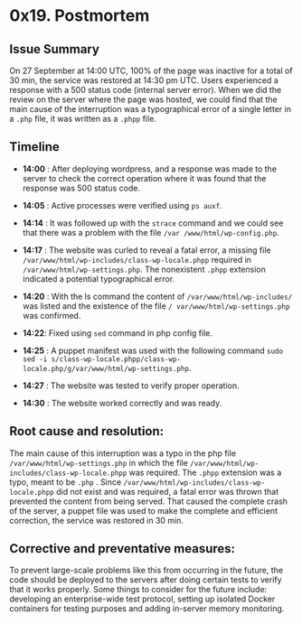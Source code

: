 # 0x19. Postmortem


## Issue Summary

On 27 September at 14:00 UTC, 100% of the page was inactive for a total of 30 min, the service was restored at 14:30 pm UTC. Users experienced a response with a 500 status code (internal server error). When we did the review on the server where the page was hosted, we could find that the main cause of the interruption was a typographical error of a single letter in a `.php` file, it was written as a `.phpp` file.


## Timeline

- **14:00** : After deploying wordpress, and a response was made to the server to check the correct operation where it was found that the response was 500 status code.

- **14:05** : Active processes were verified using `ps auxf`.

- **14:14** : It was followed up with the `strace` command and we could see that there was a problem with the file `/var /www/html/wp-config.php`.

- **14:17** : The website was curled to reveal a fatal error, a missing file `/var/www/html/wp-includes/class-wp-locale.phpp` required in `/var/www/html/wp-settings.php`. The nonexistent `.phpp` extension indicated a potential typographical error.

- **14:20** : With the ls command the content of `/var/www/html/wp-includes/` was listed and the existence of the file `/ var/www/html/wp-settings.php` was confirmed.

- **14:22**: Fixed using `sed` command in php config file.

- **14:25** : A puppet manifest was used with the following command `sudo sed -i s/class-wp-locale.phpp/class-wp-locale.php/g/var/www/html/wp-settings.php`.

- **14:27** : The website was tested to verify proper operation.

- **14:30** : The website worked correctly and was ready.


## Root cause and resolution:

The main cause of this interruption was a typo in the php file `/var/www/html/wp-settings.php` in which the file `/var/www/html/wp-includes/class-wp-locale.phpp` was required. The `.phpp` extension was a typo, meant to be `.php` . Since `/var/www/html/wp-includes/class-wp-locale.phpp` did not exist and was required, a fatal error was thrown that prevented the content from being served. That caused the complete crash of the server, a puppet file was used to make the complete and efficient correction, the service was restored in 30 min.


## Corrective and preventative measures:

To prevent large-scale problems like this from occurring in the future, the code should be deployed to the servers after doing certain tests to verify that it works properly. Some things to consider for the future include: developing an enterprise-wide test protocol, setting up isolated Docker containers for testing purposes and adding in-server memory monitoring.
